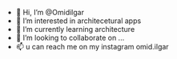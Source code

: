 - 👋 Hi, I’m @Omidilgar
- 👀 I’m interested in architecetural apps
- 🌱 I’m currently learning architecture
- 💞️ I’m looking to collaborate on ...
- 📫 u can reach me on my instagram omid.ilgar 

<!---
Omidilgar/Omidilgar is a ✨ special ✨ repository because its `README.md` (this file) appears on your GitHub profile.
You can click the Preview link to take a look at your changes.
--->
